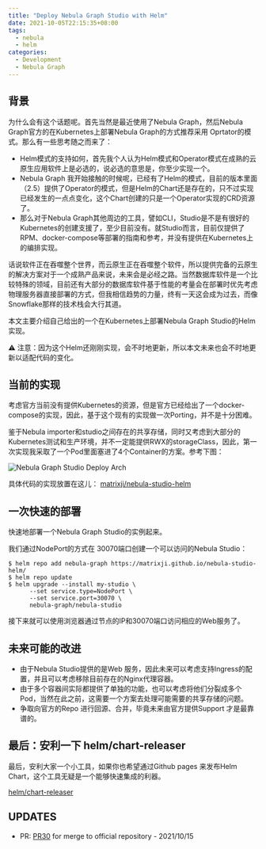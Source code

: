 ```yaml
---
title: "Deploy Nebula Graph Studio with Helm"
date: 2021-10-05T22:15:35+08:00
tags:
  - nebula
  - helm
categories:
  - Development
  - Nebula Graph
---
```


## 背景
为什么会有这个话题呢。首先当然是最近使用了Nebula Graph，然后Nebula Graph官方的在Kubernetes上部署Nebula Graph的方式推荐采用 Oprtator的模式。那么有一些思考随之而来了：
- Helm模式的支持如何，首先我个人认为Helm模式和Operator模式在成熟的云原生应用软件上是必选的，说必选的意思是，你至少实现一个。
- Nebula Graph 我开始接触的时候呢，已经有了Helm的模式，目前的版本里面（2.5）提供了Operator的模式，但是Helm的Chart还是存在的，只不过实现已经发生的一点点变化，这个Chart创建的只是一个Operator实现的CRD资源了。
- 那么对于Nebula Graph其他周边的工具，譬如CLI，Studio是不是有很好的Kubernetes的创建支援了，至少目前没有。就Studio而言，目前仅提供了RPM、docker-compose等部署的指南和参考，并没有提供在Kubernetes上的编排实现。

话说软件正在吞噬整个世界，而云原生正在吞噬整个软件，所以提供完备的云原生的解决方案对于一个成熟产品来说，未来会是必经之路。当然数据库软件是一个比较特殊的领域，目前还有大部分的数据库软件基于性能的考量会在部署时优先考虑物理服务器直接部署的方式，但我相信趋势的力量，终有一天这会成为过去，而像Snowflake那样的技术栈会大行其道。

本文主要介绍自己给出的一个在Kubernetes上部署Nebula Graph Studio的Helm实现。

⚠️ 注意：因为这个Helm还刚刚实现，会不时地更新，所以本文未来也会不时地更新以适配代码的变化。

## 当前的实现
考虑官方当前没有提供Kubernetes的资源，但是官方已经给出了一个docker-compose的实现，因此，基于这个现有的实现做一次Porting，并不是十分困难。

鉴于Nebula importer和studio之间存在的共享存储，同时又考虑到大部分的Kubernetes测试和生产环境，并不一定能提供RWX的storageClass，因此，第一次实现我采取了一个Pod里面塞进了4个Container的方案。参考下图：

![Nebula Graph Studio Deploy Arch](/images/nebula-studio-helm-pod-arch.png)

具体代码的实现放置在这儿： [matrixji/nebula-studio-helm](https://github.com/matrixji/nebula-studio-helm)

## 一次快速的部署

快速地部署一个Nebula Graph Studio的实例起来。

我们通过NodePort的方式在 30070端口创建一个可以访问的Nebula Studio：

```shell
$ helm repo add nebula-graph https://matrixji.github.io/nebula-studio-helm/
$ helm repo update
$ helm upgrade --install my-studio \
      --set service.type=NodePort \
      --set service.port=30070 \
      nebula-graph/nebula-studio
```

接下来就可以使用浏览器通过节点的IP和30070端口访问相应的Web服务了。


## 未来可能的改进

- 由于Nebula Studio提供的是Web 服务，因此未来可以考虑支持Ingress的配置，并且可以考虑移除目前存在的Nginx代理容器。
- 由于多个容器间实际都提供了单独的功能，也可以考虑将他们分裂成多个Pod，当然在此之前，这需要一个方案去处理可能需要的共享存储的问题。
- 争取向官方的Repo 进行回源、合并，毕竟未来由官方提供Support 才是最靠谱的。

## 最后：安利一下 helm/chart-releaser

最后，安利大家一个小工具，如果你也希望通过Github pages 来发布Helm Chart，这个工具无疑是一个能够快速集成的利器。

[helm/chart-releaser](https://github.com/helm/chart-releaser) 


## UPDATES

- PR: [PR30](https://github.com/vesoft-inc/nebula-studio/pull/30) for merge to official repository - 2021/10/15